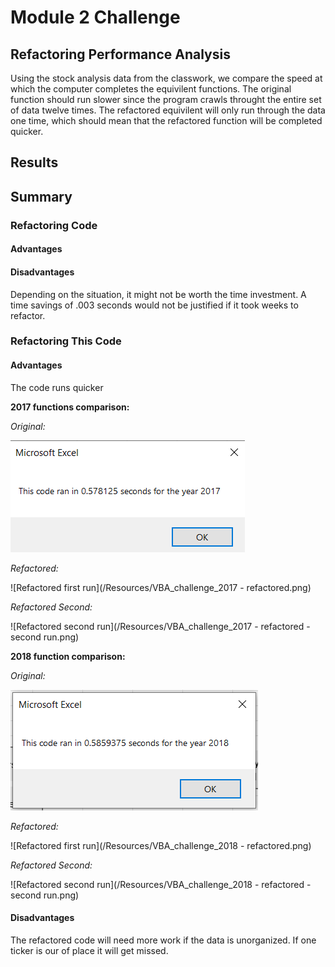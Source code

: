 # Module 2 Challenge
## Refactoring Performance Analysis 
Using the stock analysis data from the classwork, we compare the speed at which the computer completes the equivilent functions. The original function should run slower since the program crawls throught the entire set of data twelve times. The refactored equivilent will only run through the data one time, which should mean that the refactored function will be completed quicker.

## Results

## Summary

### Refactoring Code
#### Advantages
#### Disadvantages
Depending on the situation, it might not be worth the time investment. A time savings of .003 seconds would not be justified if it took weeks to refactor. 

### Refactoring This Code

#### Advantages
The code runs quicker 

**2017 functions comparison:**

*Original:*

![VBA Challenge 2017](/Resources/VBA_challenge_2017.png)

*Refactored:*

![Refactored first run](/Resources/VBA_challenge_2017 - refactored.png)

*Refactored Second:*

![Refactored second run](/Resources/VBA_challenge_2017 - refactored - second run.png)

**2018 function comparison:**

*Original:*

![VBA Challenge 2018](/Resources/VBA_challenge_2018.png)

*Refactored:*

![Refactored first run](/Resources/VBA_challenge_2018 - refactored.png)

*Refactored Second:*

![Refactored second run](/Resources/VBA_challenge_2018 - refactored - second run.png)

#### Disadvantages
The refactored code will need more work if the data is unorganized. If one ticker is our of place it will get missed. 